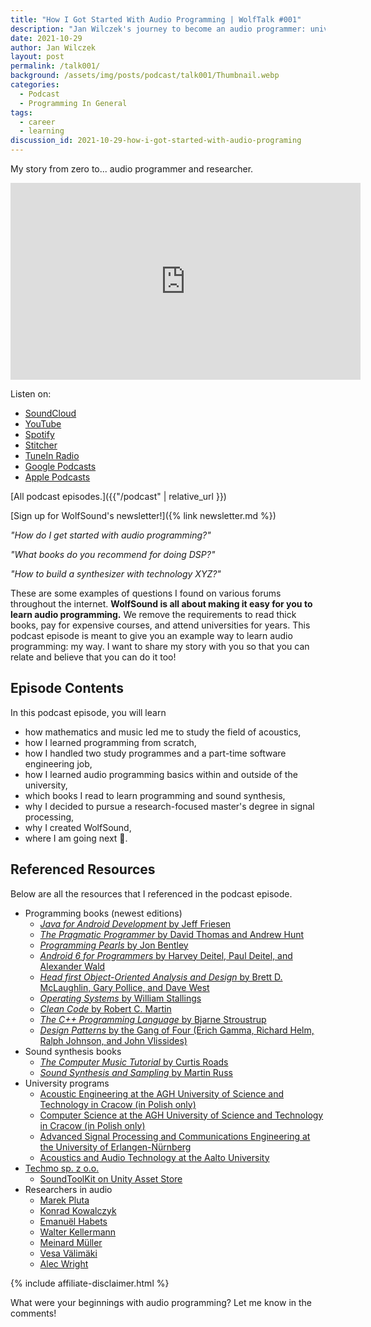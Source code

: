 ```yaml
---
title: "How I Got Started With Audio Programming | WolfTalk #001"
description: "Jan Wilczek's journey to become an audio programmer: university, job, self-study, and perseverance."
date: 2021-10-29
author: Jan Wilczek
layout: post
permalink: /talk001/
background: /assets/img/posts/podcast/talk001/Thumbnail.webp
categories:
  - Podcast
  - Programming In General
tags:
  - career
  - learning
discussion_id: 2021-10-29-how-i-got-started-with-audio-programing
---
```

My story from zero to... audio programmer and researcher.

<iframe width="560" height="315" src="https://www.youtube.com/embed/0kBpcACGM6g" title="YouTube video player" frameborder="0" allow="accelerometer; autoplay; clipboard-write; encrypted-media; gyroscope; picture-in-picture" allowfullscreen></iframe>

Listen on:
* [SoundCloud](https://soundcloud.com/jan-wilczek-wolf-sound/talk001)
* [YouTube](https://www.youtube.com/watch?v=0kBpcACGM6g&ab_channel=WolfSound)
* [Spotify](https://open.spotify.com/episode/5bB2hZO3TVQB07viRIHZvp?si=d433d88770f44946)
* [Stitcher](https://listen.stitcher.com/yvap/?af_dp=stitcher://episode/87917014&af_web_dp=https://www.stitcher.com/episode/87917014)
* [TuneIn Radio](http://tun.in/pkRvm)
* [Google Podcasts](https://podcasts.google.com/feed/aHR0cHM6Ly9mZWVkcy5zb3VuZGNsb3VkLmNvbS91c2Vycy9zb3VuZGNsb3VkOnVzZXJzOjEwNDU1MDEzNDgvc291bmRzLnJzcw/episode/dGFnOnNvdW5kY2xvdWQsMjAxMDp0cmFja3MvMTE1MDA3NTA5Mw?sa=X&ved=0CAUQkfYCahcKEwjQnKCI44D0AhUAAAAAHQAAAAAQFA)
* [Apple Podcasts](https://podcasts.apple.com/us/podcast/how-i-got-started-with-audio-programming-and-how-you/id1595913701?i=1000542129741)

[All podcast episodes.]({{"/podcast" | relative_url }})

[Sign up for WolfSound's newsletter!]({% link newsletter.md %})

*"How do I get started with audio programming?"*

*"What books do you recommend for doing DSP?"*

*"How to build a synthesizer with technology XYZ?"*

These are some examples of questions I found on various forums throughout the internet. **WolfSound is all about making it easy for you to learn audio programming.** We remove the requirements to read thick books, pay for expensive courses, and attend universities for years. This podcast episode is meant to give you an example way to learn audio programming: my way. I want to share my story with you so that you can relate and believe that you can do it too!

## Episode Contents

In this podcast episode, you will learn
* how mathematics and music led me to study the field of acoustics,
* how I learned programming from scratch,
* how I handled two study programmes and a part-time software engineering job,
* how I learned audio programming basics within and outside of the university,
* which books I read to learn programming and sound synthesis,
* why I decided to pursue a research-focused master's degree in signal processing,
* why I created WolfSound,
* where I am going next 🧐. 

## Referenced Resources

Below are all the resources that I referenced in the podcast episode.

* Programming books (newest editions)
  * [*Java for Android Development* by Jeff Friesen](https://amzn.to/3GFoh8j)
  * [*The Pragmatic Programmer* by David Thomas and Andrew Hunt](https://amzn.to/3pOBMwb)
  * [*Programming Pearls* by Jon Bentley](https://amzn.to/3w5rQ2J)
  * [*Android 6 for Programmers* by Harvey Deitel, Paul Deitel, and Alexander Wald](https://amzn.to/3Em7t42)
  * [*Head first Object-Oriented Analysis and Design* by Brett D. McLaughlin, Gary Pollice, and Dave West](https://amzn.to/3BoUL2q)
  * [*Operating Systems* by William Stallings](https://amzn.to/3mk66fT)
  * [*Clean Code* by Robert C. Martin](https://amzn.to/3bjRMxW)
  * [*The C++ Programming Language* by Bjarne Stroustrup](https://amzn.to/3nTaQsP)
  * [*Design Patterns* by the Gang of Four (Erich Gamma, Richard Helm, Ralph Johnson, and John Vlissides)](https://amzn.to/3biujgt)
* Sound synthesis books
  * [*The Computer Music Tutorial* by Curtis Roads](https://amzn.to/3nTb9DZ)
  * [*Sound Synthesis and Sampling* by Martin Russ](https://amzn.to/3GtTNpx)
* University programs
  * [Acoustic Engineering at the AGH University of Science and Technology in Cracow (in Polish only)](http://msia.agh.edu.pl/)
  * [Computer Science at the AGH University of Science and Technology in Cracow (in Polish only)](https://iet.agh.edu.pl/kierunek-informatyka/)
  * [Advanced Signal Processing and Communications Engineering at the University of Erlangen-Nürnberg](https://www.asc.studium.fau.de/)
  * [Acoustics and Audio Technology at the Aalto University](https://www.aalto.fi/en/study-options/masters-programme-in-computer-communication-and-information-sciences-acoustics-and)
* [Techmo sp. z o.o.](https://techmo.pl/)
  * <a href="https://assetstore.unity.com/packages/tools/audio/soundtoolkit-136305?aid=1101l89AT">SoundToolKit on Unity Asset Store</a>
* Researchers in audio
  * [Marek Pluta](https://skos.agh.edu.pl/osoba/marek-pluta-7198.html)
  * [Konrad Kowalczyk](https://scholar.google.com/citations?user=oqxDPGcAAAAJ)
  * [Emanuël Habets](https://www.audiolabs-erlangen.de/fau/professor/habets)
  * [Walter Kellermann](https://www.lms.tf.fau.eu/person/kellermann-walter/)
  * [Meinard Müller](https://www.audiolabs-erlangen.de/fau/professor/mueller)
  * [Vesa Välimäki](http://users.spa.aalto.fi/vpv/)
  * [Alec Wright](https://www.aalto.fi/en/people/alec-wright)

{% include affiliate-disclaimer.html %}


<!-- TODO: ## Transcript -->

What were your beginnings with audio programming? Let me know in the comments!
